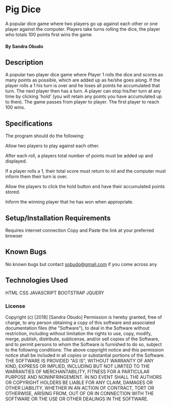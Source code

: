 # Pig Dice
A popular dice game where two players go up against each other or one player against the computer. Players take turns rolling the dice, the player who totals 100 points first wins the game.

#### By Sandra Obudo

## Description
A popular two player dice game where Player 1 rolls the dice and scores as many points as possible, which are added up as he/she goes along. If the player rolls a 1 his turn is over and he loses all points he accumulated that turn. The next player then has a turn. A player can stop his/her turn at any time by clicking 'hold' (you will retain any points you have accumulated up to then). The game passes from player to player. The first player to reach 100 wins.

## Specifications
The program should do the following:

Allow two players to play against each other.

After each roll, a players total number of points must be added up and displayed.

If a player rolls a 1, their total score must return to nil and the computer must inform them their turn is over.

Allow the players to click the hold button and have their accumulated points stored.

Inform the winning player that he has won when appropriate.

## Setup/Installation Requirements
Requires internet connection
Copy and Paste the link at your preferred browser

## Known Bugs
No known bugs but contact sobudo@gmail.com if you come across any

## Technologies Used
HTML
CSS
JAVASCRIPT
BOOTSTRAP
JQUERY

### License
Copyright (c) [2018] [Sandra Obudo]
Permission is hereby granted, free of charge, to any person obtaining a copy of this software and associated documentation files (the "Software"), to deal in the Software without restriction, including without limitation the rights
to use, copy, modify, merge, publish, distribute, sublicense, and/or sell copies of the Software, and to permit persons to whom the Software is furnished to do so, subject to the following conditions:
The above copyright notice and this permission notice shall be included in all copies or substantial portions of the Software.
THE SOFTWARE IS PROVIDED "AS IS", WITHOUT WARRANTY OF ANY KIND, EXPRESS OR IMPLIED, INCLUDING BUT NOT LIMITED TO THE WARRANTIES OF MERCHANTABILITY, FITNESS FOR A PARTICULAR PURPOSE AND NONINFRINGEMENT. IN NO EVENT SHALL THE AUTHORS OR COPYRIGHT HOLDERS BE LIABLE FOR ANY CLAIM, DAMAGES OR OTHER LIABILITY, WHETHER IN AN ACTION OF CONTRACT, TORT OR OTHERWISE, ARISING FROM, OUT OF OR IN CONNECTION WITH THE SOFTWARE OR THE USE OR OTHER DEALINGS IN THE SOFTWARE.
